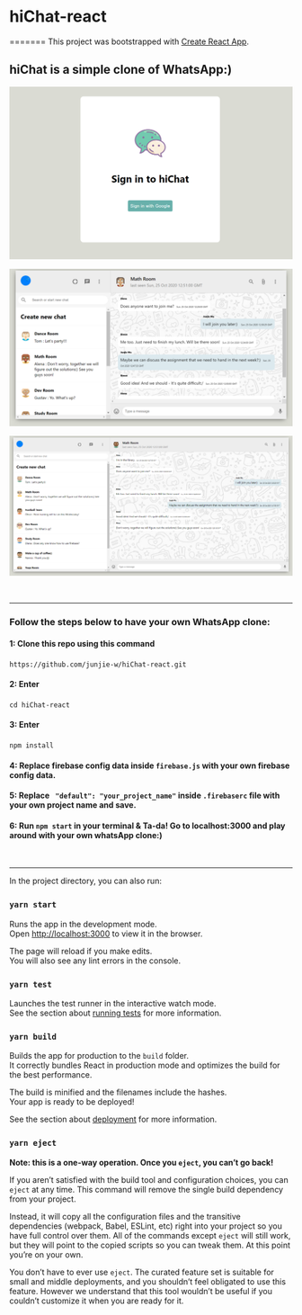 # hiChat-react
=======
This project was bootstrapped with [Create React App](https://github.com/facebook/create-react-app).

## hiChat is a simple clone of WhatsApp:) 

<p align="center">
<img src="/public/images/Capture 1.PNG" width="780px" height="auto">
</p>
<p align="center">
<img src="/public/images/Capture 2.PNG" width="780px" height="auto">
</p>
<p align="center">
<img src="/public/images/Capture 3.PNG" width="780px" height="auto">
</p>
<br>
<hr>

### Follow the steps below to have your own WhatsApp clone:

#### 1: Clone this repo using this command
`https://github.com/junjie-w/hiChat-react.git`

#### 2: Enter 
`cd hiChat-react`

#### 3: Enter 
`npm install`

#### 4: Replace firebase config data inside `firebase.js` with your own firebase config data.

#### 5: Replace ` "default": "your_project_name"` inside `.firebaserc` file with your own project name and save.

#### 6: Run `npm start` in your terminal & Ta-da! Go to localhost:3000 and play around with your own whatsApp clone:)

<br>
<hr>

In the project directory, you can also run:

### `yarn start`

Runs the app in the development mode.<br />
Open [http://localhost:3000](http://localhost:3000) to view it in the browser.

The page will reload if you make edits.<br />
You will also see any lint errors in the console.

### `yarn test`

Launches the test runner in the interactive watch mode.<br />
See the section about [running tests](https://facebook.github.io/create-react-app/docs/running-tests) for more information.

### `yarn build`

Builds the app for production to the `build` folder.<br />
It correctly bundles React in production mode and optimizes the build for the best performance.

The build is minified and the filenames include the hashes.<br />
Your app is ready to be deployed!

See the section about [deployment](https://facebook.github.io/create-react-app/docs/deployment) for more information.

### `yarn eject`

**Note: this is a one-way operation. Once you `eject`, you can’t go back!**

If you aren’t satisfied with the build tool and configuration choices, you can `eject` at any time. This command will remove the single build dependency from your project.

Instead, it will copy all the configuration files and the transitive dependencies (webpack, Babel, ESLint, etc) right into your project so you have full control over them. All of the commands except `eject` will still work, but they will point to the copied scripts so you can tweak them. At this point you’re on your own.

You don’t have to ever use `eject`. The curated feature set is suitable for small and middle deployments, and you shouldn’t feel obligated to use this feature. However we understand that this tool wouldn’t be useful if you couldn’t customize it when you are ready for it.